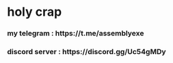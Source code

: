 <h1>holy crap </h1>
<h3>my telegram : https://t.me/assemblyexe</h3>
<h3>discord server : https://discord.gg/Uc54gMDy</h3>
